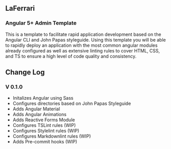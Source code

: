 ## LaFerrari
### Angular 5+ Admin Template

This is a template to facilitate rapid application development based on the Angular CLI and John Papas styleguide. Using this template you will be able to rapidly deploy an application with the most common angular modules already configured as well as extensive linting rules to cover HTML, CSS, and TS to ensure a high level of code quality and consistency.

## Change Log

###  V 0.1.0

* Initalizes Angular using Sass
* Configures directories based on John Papas Styleguide
* Adds Angular Material
* Adds Angular Animations
* Adds Reactive Forms Module
* Configures TSLint rules (WIP)
* Configures Stylelint rules (WIP)
* Configures Markdownlint rules (WIP)
* Adds Pre-commit hooks (WIP)
